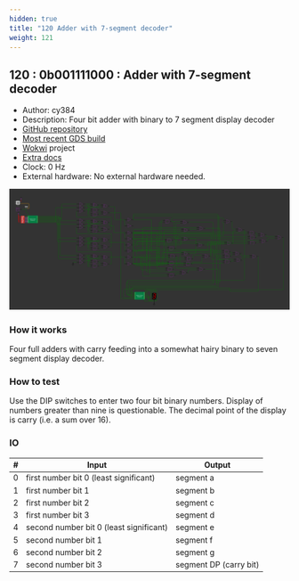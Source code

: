 ```yaml
---
hidden: true
title: "120 Adder with 7-segment decoder"
weight: 121
---
```


## 120 : 0b001111000 : Adder with 7-segment decoder

* Author: cy384
* Description: Four bit adder with binary to 7 segment display decoder
* [GitHub repository](https://github.com/cy384/tt02-submission-template)
* [Most recent GDS build](https://github.com/cy384/tt02-submission-template/actions/runs/3598963586)
* [Wokwi](https://wokwi.com/projects/341546888233747026) project
* [Extra docs]()
* Clock: 0 Hz
* External hardware: No external hardware needed.

![picture](images/screenshot.png)

### How it works

Four full adders with carry feeding into a somewhat hairy binary to seven segment display decoder.

### How to test

Use the DIP switches to enter two four bit binary numbers.  Display of numbers greater than nine is questionable.  The decimal point of the display is carry (i.e. a sum over 16).

### IO

| # | Input        | Output       |
|---|--------------|--------------|
| 0 | first number bit 0 (least significant)  | segment a |
| 1 | first number bit 1  | segment b |
| 2 | first number bit 2  | segment c |
| 3 | first number bit 3  | segment d |
| 4 | second number bit 0 (least significant)  | segment e |
| 5 | second number bit 1  | segment f |
| 6 | second number bit 2  | segment g |
| 7 | second number bit 3  | segment DP (carry bit) |

